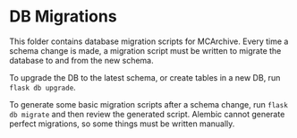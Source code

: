 # DB Migrations

This folder contains database migration scripts for MCArchive. Every time a
schema change is made, a migration script must be written to migrate the
database to and from the new schema.

To upgrade the DB to the latest schema, or create tables in a new DB, run
`flask db upgrade`.

To generate some basic migration scripts after a schema change, run `flask db
migrate` and then review the generated script. Alembic cannot generate perfect
migrations, so some things must be written manually.


